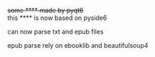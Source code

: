 ~~some **** made by pyqt6~~  
this **** is now based on pyside6  

can now parse txt and epub files

epub parse rely on ebooklib and beautifulsoup4
